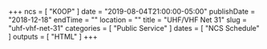 +++
ncs = [ "K0OP" ]
date = "2019-08-04T21:00:00-05:00"
publishDate = "2018-12-18"
endTime = ""
location = ""
title = "UHF/VHF Net 31"
slug = "uhf-vhf-net-31"
categories = [ "Public Service" ]
dates = [ "NCS Schedule" ]
outputs = [ "HTML" ]
+++
